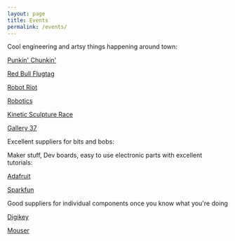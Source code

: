 ```yaml
---
layout: page
title: Events
permalink: /events/
---
```

Cool engineering and artsy things happening around town:

<a href="http://https://www.punkinchunkin.com/">Punkin' Chunkin'</a>

<a href="https://flugtag.redbull.com">Red Bull Flugtag</a>

<a href="https://www.facebook.com/RobotRiotCompetition/">Robot Riot</a>

<a href="https://www.firstinspires.org/robotics/frcFIRST">Robotics</a>

<a href="https://www.kineticbaltimore.com/">Kinetic Sculpture Race</a>

<a href="https://www.chicago.gov/city/en/depts/dca/supp_info/chicago_s_publicartgallery37.html">Gallery 37</a>

Excellent suppliers for bits and bobs:

Maker stuff, Dev boards, easy to use electronic parts with excellent tutorials:

<a href="https://www.adafruit.com">Adafruit</a>

<a href="https://www.sparkfun.com">Sparkfun</a>

Good suppliers for individual components once you know what you're doing

<a href="https://www.digikey.com">Digikey</a>

<a href="https://www.mouser.com">Mouser</a>
